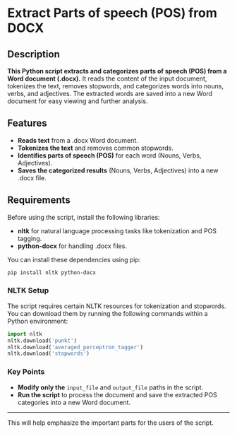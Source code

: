 # **Extract Parts of speech (POS) from DOCX**

## **Description**
**This Python script extracts and categorizes parts of speech (POS) from a Word document (.docx).** It reads the content of the input document, tokenizes the text, removes stopwords, and categorizes words into nouns, verbs, and adjectives. The extracted words are saved into a new Word document for easy viewing and further analysis.

## **Features**
- **Reads text** from a .docx Word document.
- **Tokenizes the text** and removes common stopwords.
- **Identifies parts of speech (POS)** for each word (Nouns, Verbs, Adjectives).
- **Saves the categorized results** (Nouns, Verbs, Adjectives) into a new .docx file.

## **Requirements**
Before using the script, install the following libraries:
- **nltk** for natural language processing tasks like tokenization and POS tagging.
- **python-docx** for handling .docx files.

You can install these dependencies using pip:

```bash
pip install nltk python-docx
```

### **NLTK Setup**
The script requires certain NLTK resources for tokenization and stopwords. You can download them by running the following commands within a Python environment:

```python
import nltk
nltk.download('punkt')
nltk.download('averaged_perceptron_tagger')
nltk.download('stopwords')
```

### **Key Points**
- **Modify only the** `input_file` and `output_file` paths in the script.
- **Run the script** to process the document and save the extracted POS categories into a new Word document.

---

This will help emphasize the important parts for the users of the script.
